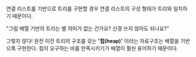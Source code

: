 
연결 리스트를 기반으로 트리를 구현할 경우 연결 리스트의 구성 형태가 트리와 일치하기 때문이다.

"그럼 배열 기반의 트리는 별 의미가 없는 건가요? 신경 쓰지 않아도 되나요?"

그렇지 않다! 완전 이진 트리의 구조를 갖는 **'힙(heap)'** 이라는 자료구조는 배열을 기반으록 구현한다.
힙이 요구하는 바를 만족시키기가 배열이 훨씬 용이하기 때문이다. 
